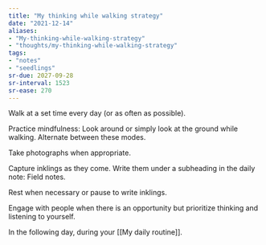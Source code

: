 ```yaml
---
title: "My thinking while walking strategy"
date: "2021-12-14"
aliases:
- "My-thinking-while-walking-strategy"
- "thoughts/my-thinking-while-walking-strategy"
tags:
- "notes"
- "seedlings"
sr-due: 2027-09-28
sr-interval: 1523
sr-ease: 270
---
```


Walk at a set time every day (or as often as possible).

Practice mindfulness: Look around or simply look at the ground while walking. Alternate between these modes.

Take photographs when appropriate.

Capture inklings as they come. Write them under a subheading in the daily note: Field notes.

Rest when necessary or pause to write inklings.

Engage with people when there is an opportunity but prioritize thinking and listening to yourself.

In the following day, during your [[My daily routine]].